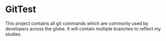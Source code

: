 # GitTest
This project contains all git commands which are commonly used by developers across the globe.
It will contain multiple branches to reflect my studies.
